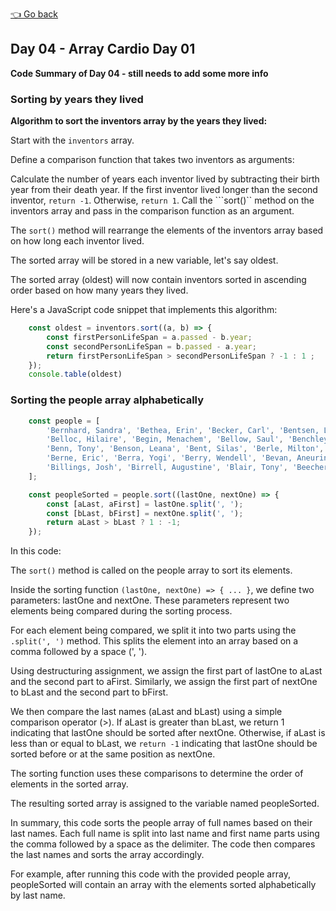 [👈 Go back](../readme.md)

## Day 04 - Array Cardio Day 01 

**Code Summary of Day 04 - still needs to add some more info**





### Sorting by years they lived 
**Algorithm to sort the inventors array by the years they lived:**

Start with the ```inventors``` array.

Define a comparison function that takes two inventors as arguments:

Calculate the number of years each inventor lived by subtracting their birth year from their death year.
If the first inventor lived longer than the second inventor, ```return -1```.
Otherwise, ```return 1```.
Call the ```sort()`` method on the inventors array and pass in the comparison function as an argument.

The ```sort()``` method will rearrange the elements of the inventors array based on how long each inventor lived.

The sorted array will be stored in a new variable, let's say oldest.

The sorted array (oldest) will now contain inventors sorted in ascending order based on how many years they lived.

Here's a JavaScript code snippet that implements this algorithm:

```javascript
    const oldest = inventors.sort((a, b) => {
        const firstPersonLifeSpan = a.passed - b.year;
        const secondPersonLifeSpan = b.passed - a.year;
        return firstPersonLifeSpan > secondPersonLifeSpan ? -1 : 1 ;
    });
    console.table(oldest)
```

### Sorting the people array alphabetically
```javascript
    const people = [
        'Bernhard, Sandra', 'Bethea, Erin', 'Becker, Carl', 'Bentsen, Lloyd', 'Beckett, Samuel', 'Blake, William', 'Berger, Ric', 'Beddoes, Mick', 'Beethoven, Ludwig',
        'Belloc, Hilaire', 'Begin, Menachem', 'Bellow, Saul', 'Benchley, Robert', 'Blair, Robert', 'Benenson, Peter', 'Benjamin, Walter', 'Berlin, Irving',
        'Benn, Tony', 'Benson, Leana', 'Bent, Silas', 'Berle, Milton', 'Berry, Halle', 'Biko, Steve', 'Beck, Glenn', 'Bergman, Ingmar', 'Black, Elk', 'Berio, Luciano',
        'Berne, Eric', 'Berra, Yogi', 'Berry, Wendell', 'Bevan, Aneurin', 'Ben-Gurion, David', 'Bevel, Ken', 'Biden, Joseph', 'Bennington, Chester', 'Bierce, Ambrose',
        'Billings, Josh', 'Birrell, Augustine', 'Blair, Tony', 'Beecher, Henry', 'Biondo, Frank'
    ];
```

```javascript
    const peopleSorted = people.sort((lastOne, nextOne) => {
        const [aLast, aFirst] = lastOne.split(', ');
        const [bLast, bFirst] = nextOne.split(', ');
        return aLast > bLast ? 1 : -1;
    });
```
In this code:

The ```sort()``` method is called on the people array to sort its elements.

Inside the sorting function ```(lastOne, nextOne) => { ... }```, we define two parameters: lastOne and nextOne. These parameters represent two elements being compared during the sorting process.

For each element being compared, we split it into two parts using the ```.split(', ')``` method. This splits the element into an array based on a comma followed by a space (', ').

Using destructuring assignment, we assign the first part of lastOne to aLast and the second part to aFirst. Similarly, we assign the first part of nextOne to bLast and the second part to bFirst.

We then compare the last names (aLast and bLast) using a simple comparison operator (>). If aLast is greater than bLast, we return 1 indicating that lastOne should be sorted after nextOne. Otherwise, if aLast is less than or equal to bLast, we ```return -1``` indicating that lastOne should be sorted before or at the same position as nextOne.

The sorting function uses these comparisons to determine the order of elements in the sorted array.

The resulting sorted array is assigned to the variable named peopleSorted.

In summary, this code sorts the people array of full names based on their last names. Each full name is split into last name and first name parts using the comma followed by a space as the delimiter. The code then compares the last names and sorts the array accordingly.

For example, after running this code with the provided people array, peopleSorted will contain an array with the elements sorted alphabetically by last name.
